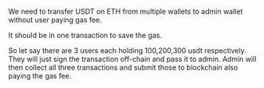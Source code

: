 We need to transfer USDT on ETH from multiple wallets to admin wallet without user paying gas fee.

It should be in one transaction to save the gas.

So let say there are 3 users each holding 100,200,300 usdt respectively.
They will just sign the transaction off-chain and pass it to admin.
Admin will then collect all three transactions and submit those to blockchain also paying the gas fee.